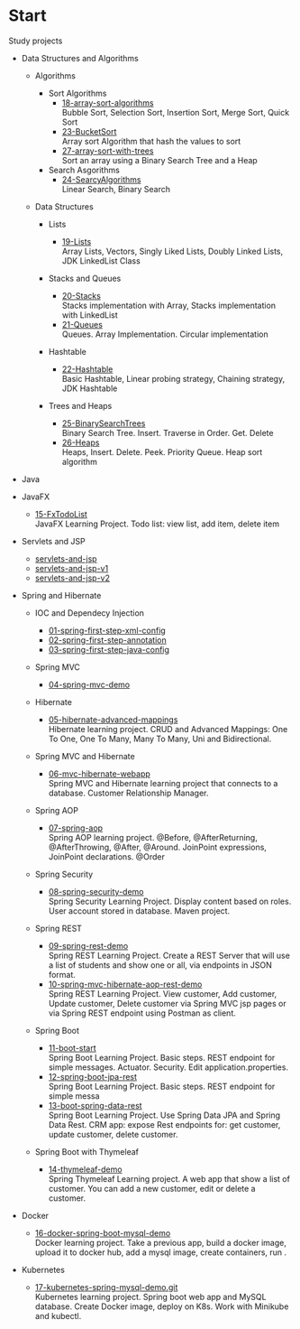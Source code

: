 # Start

Study projects

  - Data Structures and Algorithms  
      -  Algorithms  
          -  Sort Algorithms
             -  [18-array-sort-algorithms](https://github.com/FlorescuAndrei/18-array-sort-algorithms.git)  
             Bubble Sort, Selection Sort, Insertion Sort, Merge Sort, Quick Sort    
             -  [23-BucketSort](https://github.com/FlorescuAndrei/23-BucketSort.git)  
             Array sort Algorithm that hash the values to sort  
             -  [27-array-sort-with-trees](https://github.com/FlorescuAndrei/27-array-sort-with-trees.git)  
             Sort an array using a Binary Search Tree and a Heap
         - Search Asgorithms  
             -  [24-SearcyAlgorithms](https://github.com/FlorescuAndrei/24-SearcyAlgorithms.git)  
             Linear Search, Binary Search   
           
       
 
      -  Data Structures  
          -  Lists    
              -  [19-Lists](https://github.com/FlorescuAndrei/19-Lists.git)  
              Array Lists, Vectors, Singly Liked Lists, Doubly Linked Lists, JDK LinkedList Class
          -  Stacks and Queues  
              -   [20-Stacks](https://github.com/FlorescuAndrei/20-Stacks.git)   
              Stacks implementation with Array, Stacks implementation with LinkedList
              -   [21-Queues](https://github.com/FlorescuAndrei/21-Queues.git)  
              Queues. Array Implementation. Circular implementation
              
          -  Hashtable  
              -  [22-Hashtable](https://github.com/FlorescuAndrei/22-Hashtable.git)  
              Basic Hashtable, Linear probing strategy, Chaining strategy, JDK Hashtable 
          -  Trees and Heaps 
              -  [25-BinarySearchTrees](https://github.com/FlorescuAndrei/25-BinarySearchTrees.git)  
              Binary Search Tree. Insert. Traverse in Order. Get. Delete   
              -  [26-Heaps](https://github.com/FlorescuAndrei/26-Heaps.git)  
              Heaps, Insert. Delete. Peek. Priority Queue. Heap sort algorithm
  
  - Java  

  - JavaFX  
    - [15-FxTodoList](https://github.com/FlorescuAndrei/15-FxTodoList.git)  
    JavaFX Learning Project. Todo list: view list, add item, delete item
  
  - Servlets and JSP
    - [servlets-and-jsp](https://github.com/FlorescuAndrei/servlets-and-jsp.git)
    - [servlets-and-jsp-v1](https://github.com/FlorescuAndrei/servlets-and-jsp-v1.git)
    - [servlets-and-jsp-v2](https://github.com/FlorescuAndrei/servlets-and-jsp-v2.git)
   
  - Spring and Hibernate
  
      - IOC and Dependecy Injection
        - [01-spring-first-step-xml-config](https://github.com/FlorescuAndrei/01-spring-first-step-xml-config.git)
        - [02-spring-first-step-annotation](https://github.com/FlorescuAndrei/02-spring-first-step-annotation.git)
        - [03-spring-first-step-java-config](https://github.com/FlorescuAndrei/03-spring-first-step-java-config.git)
        
      - Spring MVC
        - [04-spring-mvc-demo](https://github.com/FlorescuAndrei/04-spring-mvc-demo.git)
      
      - Hibernate
        - [05-hibernate-advanced-mappings](https://github.com/FlorescuAndrei/05-hibernate-advanced-mappings.git)  
          Hibernate learning project. CRUD and Advanced Mappings: One To One, One To Many, Many To Many, Uni and Bidirectional.
          
       - Spring MVC and Hibernate
         - [06-mvc-hibernate-webapp](https://github.com/FlorescuAndrei/06-mvc-hibernate-webapp.git)  
          Spring MVC and Hibernate learning project that connects to a database. Customer Relationship Manager.  
          
       - Spring AOP
         - [07-spring-aop](https://github.com/FlorescuAndrei/07-spring-aop.git)  
          Spring AOP learning project. @Before, @AfterReturning, @AfterThrowing, @After, @Around. JoinPoint expressions, JoinPoint declarations. @Order  
       
       - Spring Security
         - [08-spring-security-demo](https://github.com/FlorescuAndrei/08-spring-security-demo.git)  
          Spring Security Learning Project. Display content based on roles. User account stored in database. Maven project.  
       
       - Spring REST
         - [09-spring-rest-demo](https://github.com/FlorescuAndrei/09-spring-rest-demo.git)  
          Spring REST Learning Project. Create a REST Server that will use a list of students and show one or all, via endpoints in JSON format.   
         - [10-spring-mvc-hibernate-aop-rest-demo](https://github.com/FlorescuAndrei/10-spring-mvc-hibernate-aop-rest-demo)  
          Spring REST Learning Project. View customer, Add customer, Update customer, Delete customer via Spring MVC jsp pages or via Spring REST endpoint using Postman as client.  
       - Spring Boot
         - [11-boot-start](https://github.com/FlorescuAndrei/11-boot-start.git)  
          Spring Boot Learning Project. Basic steps. REST endpoint for simple messages. Actuator. Security. Edit application.properties.  
         - [12-spring-boot-jpa-rest](https://github.com/FlorescuAndrei/12-spring-boot-jpa-rest.git)  
          Spring Boot Learning Project. Basic steps. REST endpoint for simple messa
         - [13-boot-spring-data-rest](https://github.com/FlorescuAndrei/13-boot-spring-data-rest.git)  
          Spring Boot Learning Project. Use Spring Data JPA and Spring Data Rest. CRM app: expose Rest endpoints for: get customer, update customer, delete customer.  
          
       - Spring Boot with Thymeleaf
         - [14-thymeleaf-demo](https://github.com/FlorescuAndrei/14-thymeleaf-demo.git)  
         Spring Thymeleaf Learning project.  A web app that show a list of customer. You can add a new customer, edit or delete a customer.    
               
  - Docker
       - [16-docker-spring-boot-mysql-demo](https://github.com/FlorescuAndrei/16-docker-spring-boot-mysql-demo.git)  
        Docker learning project. Take a previous app, build a docker image, upload it to docker hub, add a mysql image, create containers, run .  
          
   - Kubernetes
      - [17-kubernetes-spring-mysql-demo.git](https://github.com/FlorescuAndrei/17-kubernetes-spring-mysql-demo.git)  
        Kubernetes learning project. Spring boot web app and MySQL database. Create Docker image, deploy on K8s. Work with Minikube and kubectl.

       
 
